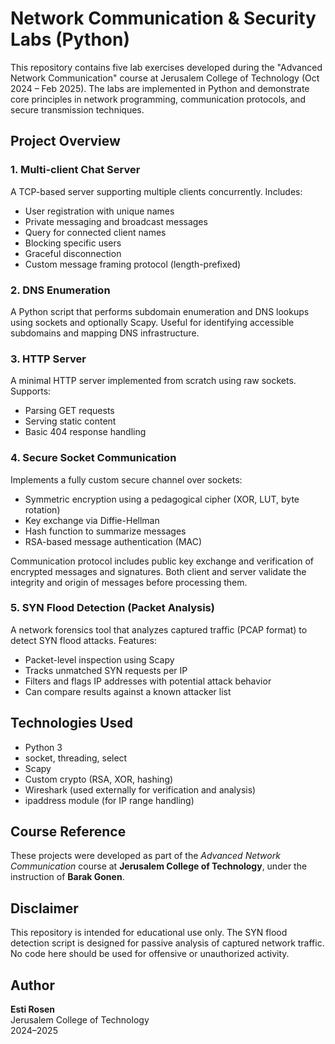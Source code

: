 # Network Communication & Security Labs (Python)

This repository contains five lab exercises developed during the "Advanced Network Communication" course at Jerusalem College of Technology (Oct 2024 – Feb 2025). The labs are implemented in Python and demonstrate core principles in network programming, communication protocols, and secure transmission techniques.

## Project Overview

### 1. Multi-client Chat Server

A TCP-based server supporting multiple clients concurrently. Includes:
- User registration with unique names
- Private messaging and broadcast messages
- Query for connected client names
- Blocking specific users
- Graceful disconnection
- Custom message framing protocol (length-prefixed)

### 2. DNS Enumeration

A Python script that performs subdomain enumeration and DNS lookups using sockets and optionally Scapy. Useful for identifying accessible subdomains and mapping DNS infrastructure.

### 3. HTTP Server

A minimal HTTP server implemented from scratch using raw sockets. Supports:
- Parsing GET requests
- Serving static content
- Basic 404 response handling

### 4. Secure Socket Communication

Implements a fully custom secure channel over sockets:
- Symmetric encryption using a pedagogical cipher (XOR, LUT, byte rotation)
- Key exchange via Diffie-Hellman
- Hash function to summarize messages
- RSA-based message authentication (MAC)

Communication protocol includes public key exchange and verification of encrypted messages and signatures. Both client and server validate the integrity and origin of messages before processing them.

### 5. SYN Flood Detection (Packet Analysis)

A network forensics tool that analyzes captured traffic (PCAP format) to detect SYN flood attacks. Features:
- Packet-level inspection using Scapy
- Tracks unmatched SYN requests per IP
- Filters and flags IP addresses with potential attack behavior
- Can compare results against a known attacker list

## Technologies Used

- Python 3
- socket, threading, select
- Scapy
- Custom crypto (RSA, XOR, hashing)
- Wireshark (used externally for verification and analysis)
- ipaddress module (for IP range handling)

## Course Reference

These projects were developed as part of the *Advanced Network Communication* course at **Jerusalem College of Technology**, under the instruction of **Barak Gonen**.

## Disclaimer

This repository is intended for educational use only. The SYN flood detection script is designed for passive analysis of captured network traffic. No code here should be used for offensive or unauthorized activity.

## Author

**Esti Rosen**  
Jerusalem College of Technology  
2024–2025

